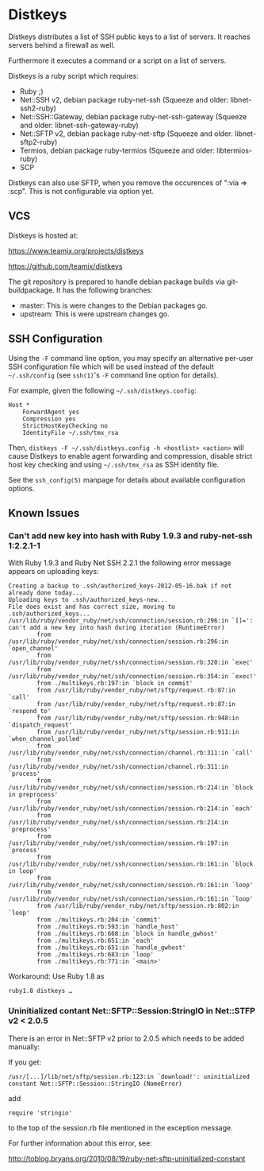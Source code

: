 Distkeys
========
Distkeys distributes a list of SSH public keys to a list of servers. It
reaches servers behind a firewall as well.

Furthermore it executes a command or a script on a list of servers.

Distkeys is a ruby script which requires:

* Ruby ;)
* Net::SSH v2, debian package ruby-net-ssh
  (Squeeze and older: libnet-ssh2-ruby)
* Net::SSH::Gateway, debian package ruby-net-ssh-gateway
  (Squeeze and older: libnet-ssh-gateway-ruby)
* Net::SFTP v2, debian package ruby-net-sftp
  (Squeeze and older: libnet-sftp2-ruby)
* Termios, debian package ruby-termios
  (Squeeze and older: libtermios-ruby)
* SCP

Distkeys can also use SFTP, when you remove the occurences of
":via => :scp". This is not configurable via option yet.


VCS
---

Distkeys is hosted at:

https://www.teamix.org/projects/distkeys

https://github.com/teamix/distkeys

The git repository is prepared to handle debian package builds via
git-buildpackage. It has the following branches:

* master: This is were changes to the Debian packages go.
* upstream: This is were upstream changes go.


SSH Configuration
-----------------

Using the `-F` command line option, you may specify an alternative
per-user SSH configuration file which will be used instead of the default
`~/.ssh/config` (see `ssh(1)`'s `-F` command line option for details).

For example, given the following `~/.ssh/distkeys.config`:

	Host *
		ForwardAgent yes
		Compression yes
		StrictHostKeyChecking no
		IdentityFile ~/.ssh/tmx_rsa

Then, `distkeys -F ~/.ssh/distkeys.config -h <hostlist> <action>`
will cause Distkeys to enable agent forwarding and compression, disable
strict host key checking and using `~/.ssh/tmx_rsa` as SSH identity file.

See the `ssh_config(5)` manpage for details about available configuration
options.


Known Issues
------------

### Can't add new key into hash with Ruby 1.9.3 and ruby-net-ssh 1:2.2.1-1
With Ruby 1.9.3 and Ruby Net SSH 2.2.1 the following error message
appears on uploading keys:

	Creating a backup to .ssh/authorized_keys-2012-05-16.bak if not already done today...
	Uploading keys to .ssh/authorized_keys-new...
	File does exist and has correct size, moving to .ssh/authorized_keys...
	/usr/lib/ruby/vendor_ruby/net/ssh/connection/session.rb:296:in `[]=': can't add a new key into hash during iteration (RuntimeError)
        	from /usr/lib/ruby/vendor_ruby/net/ssh/connection/session.rb:296:in `open_channel'
        	from /usr/lib/ruby/vendor_ruby/net/ssh/connection/session.rb:320:in `exec'
        	from /usr/lib/ruby/vendor_ruby/net/ssh/connection/session.rb:354:in `exec!'
        	from ./multikeys.rb:197:in `block in commit'
        	from /usr/lib/ruby/vendor_ruby/net/sftp/request.rb:87:in `call'
        	from /usr/lib/ruby/vendor_ruby/net/sftp/request.rb:87:in `respond_to'
        	from /usr/lib/ruby/vendor_ruby/net/sftp/session.rb:948:in `dispatch_request'
        	from /usr/lib/ruby/vendor_ruby/net/sftp/session.rb:911:in `when_channel_polled'
        	from /usr/lib/ruby/vendor_ruby/net/ssh/connection/channel.rb:311:in `call'
        	from /usr/lib/ruby/vendor_ruby/net/ssh/connection/channel.rb:311:in `process'
        	from /usr/lib/ruby/vendor_ruby/net/ssh/connection/session.rb:214:in `block in preprocess'
        	from /usr/lib/ruby/vendor_ruby/net/ssh/connection/session.rb:214:in `each'
        	from /usr/lib/ruby/vendor_ruby/net/ssh/connection/session.rb:214:in `preprocess'
        	from /usr/lib/ruby/vendor_ruby/net/ssh/connection/session.rb:197:in `process'
        	from /usr/lib/ruby/vendor_ruby/net/ssh/connection/session.rb:161:in `block in loop'
        	from /usr/lib/ruby/vendor_ruby/net/ssh/connection/session.rb:161:in `loop'
        	from /usr/lib/ruby/vendor_ruby/net/ssh/connection/session.rb:161:in `loop'
        	from /usr/lib/ruby/vendor_ruby/net/sftp/session.rb:802:in `loop'
        	from ./multikeys.rb:204:in `commit'
        	from ./multikeys.rb:593:in `handle_host'
        	from ./multikeys.rb:668:in `block in handle_gwhost'
        	from ./multikeys.rb:651:in `each'
        	from ./multikeys.rb:651:in `handle_gwhost'
        	from ./multikeys.rb:683:in `loop'
        	from ./multikeys.rb:771:in `<main>'

Workaround: Use Ruby 1.8 as

	ruby1.8 distkeys …


### Uninitialized contant Net::SFTP::Session:StringIO in Net::STFP v2 < 2.0.5
There is an error in Net::SFTP v2 prior to 2.0.5 which needs to be added
manually:

If you get:

	/usr/[...]/lib/net/sftp/session.rb:123:in `download!': uninitialized constant Net::SFTP::Session::StringIO (NameError) 

add

	require 'stringio'

to the top of the session.rb file mentioned in the exception message.

For further information about this error, see:

http://toblog.bryans.org/2010/08/19/ruby-net-sftp-uninitialized-constant

